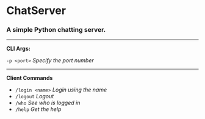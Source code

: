 # ChatServer
### A simple Python chatting server.

-----------------------------------

**CLI Args:**

`-p <port>`    *Specify the port number*

-----------------------------------

**Client Commands**

* `/login <name>`    *Login using the name*
* `/logout`          *Logout*
* `/who`             *See who is logged in*
* `/help`            *Get the help*
